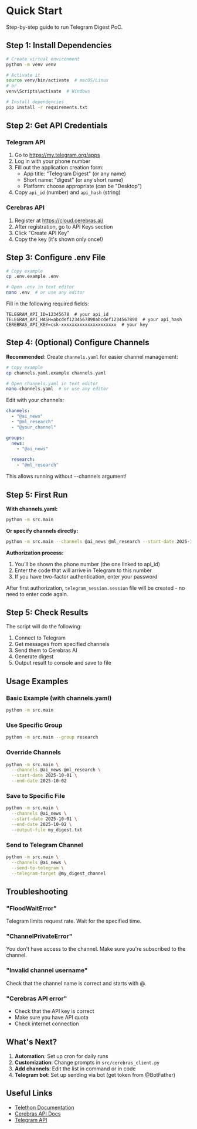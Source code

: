 # Quick Start

Step-by-step guide to run Telegram Digest PoC.

## Step 1: Install Dependencies

```bash
# Create virtual environment
python -m venv venv

# Activate it
source venv/bin/activate  # macOS/Linux
# or
venv\Scripts\activate  # Windows

# Install dependencies
pip install -r requirements.txt
```

## Step 2: Get API Credentials

### Telegram API

1. Go to https://my.telegram.org/apps
2. Log in with your phone number
3. Fill out the application creation form:
   - App title: "Telegram Digest" (or any name)
   - Short name: "digest" (or any short name)
   - Platform: choose appropriate (can be "Desktop")
4. Copy `api_id` (number) and `api_hash` (string)

### Cerebras API

1. Register at https://cloud.cerebras.ai/
2. After registration, go to API Keys section
3. Click "Create API Key"
4. Copy the key (it's shown only once!)

## Step 3: Configure .env File

```bash
# Copy example
cp .env.example .env

# Open .env in text editor
nano .env  # or use any editor
```

Fill in the following required fields:
```env
TELEGRAM_API_ID=12345678  # your api_id
TELEGRAM_API_HASH=abcdef1234567890abcdef1234567890  # your api_hash
CEREBRAS_API_KEY=csk-xxxxxxxxxxxxxxxxxxxxx  # your key
```

## Step 4: (Optional) Configure Channels

**Recommended**: Create `channels.yaml` for easier channel management:

```bash
# Copy example
cp channels.yaml.example channels.yaml

# Open channels.yaml in text editor
nano channels.yaml  # or use any editor
```

Edit with your channels:
```yaml
channels:
  - "@ai_news"
  - "@ml_research"
  - "@your_channel"

groups:
  news:
    - "@ai_news"
  
  research:
    - "@ml_research"
```

This allows running without --channels argument!

## Step 5: First Run

**With channels.yaml:**
```bash
python -m src.main
```

**Or specify channels directly:**
```bash
python -m src.main --channels @ai_news @ml_research --start-date 2025-10-04 --end-date 2025-10-05
```

**Authorization process:**
1. You'll be shown the phone number (the one linked to api_id)
2. Enter the code that will arrive in Telegram to this number
3. If you have two-factor authentication, enter your password

After first authorization, `telegram_session.session` file will be created - no need to enter code again.

## Step 5: Check Results

The script will do the following:
1. Connect to Telegram
2. Get messages from specified channels
3. Send them to Cerebras AI
4. Generate digest
5. Output result to console and save to file

## Usage Examples

### Basic Example (with channels.yaml)
```bash
python -m src.main
```

### Use Specific Group
```bash
python -m src.main --group research
```

### Override Channels
```bash
python -m src.main \
  --channels @ai_news @ml_research \
  --start-date 2025-10-01 \
  --end-date 2025-10-02
```

### Save to Specific File
```bash
python -m src.main \
  --channels @ai_news \
  --start-date 2025-10-01 \
  --end-date 2025-10-02 \
  --output-file my_digest.txt
```

### Send to Telegram Channel
```bash
python -m src.main \
  --channels @ai_news \
  --send-to-telegram \
  --telegram-target @my_digest_channel
```

## Troubleshooting

### "FloodWaitError"
Telegram limits request rate. Wait for the specified time.

### "ChannelPrivateError"
You don't have access to the channel. Make sure you're subscribed to the channel.

### "Invalid channel username"
Check that the channel name is correct and starts with @.

### "Cerebras API error"
- Check that the API key is correct
- Make sure you have API quota
- Check internet connection

## What's Next?

1. **Automation**: Set up cron for daily runs
2. **Customization**: Change prompts in `src/cerebras_client.py`
3. **Add channels**: Edit the list in command or in code
4. **Telegram bot**: Set up sending via bot (get token from @BotFather)

## Useful Links

- [Telethon Documentation](https://docs.telethon.dev/)
- [Cerebras API Docs](https://inference-docs.cerebras.ai/)
- [Telegram API](https://core.telegram.org/)

